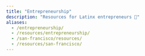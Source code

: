 ```yaml
---
title: "Entrepreneurship"
description: "Resources for Latinx entrepreneurs 💼"
aliases:
  - /entrepreneurship/
  - /resources/entrepreneurship/
  - /san-francisco/resources/
  - /resources/san-francisco/
---
```

